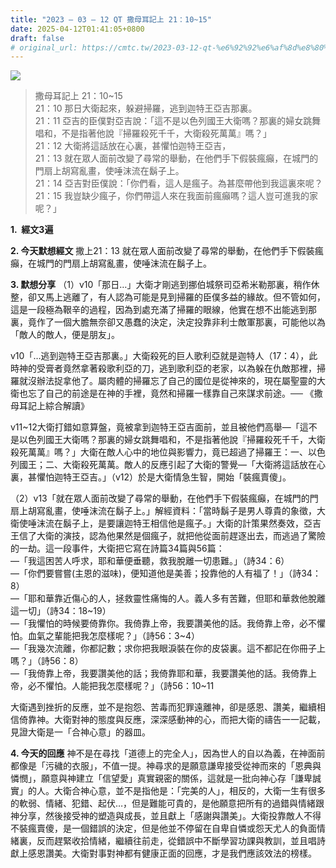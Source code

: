 ```yaml
---
title: "2023 – 03 – 12 QT 撒母耳記上 21：10~15"
date: 2025-04-12T01:41:05+0800
draft: false
# original_url: https://cmtc.tw/2023-03-12-qt-%e6%92%92%e6%af%8d%e8%80%b3%e8%a8%98%e4%b8%8a-21%ef%bc%9a1015
---
```


![](/images/qt.jpg)
> 撒母耳記上 21：10\~15  
> 21：10 那日大衛起來，躲避掃羅，逃到迦特王亞吉那裏。  
> 21：11 亞吉的臣僕對亞吉說：「這不是以色列國王大衛嗎？那裏的婦女跳舞唱和，不是指著他說『掃羅殺死千千，大衛殺死萬萬』嗎？」  
> 21：12 大衛將這話放在心裏，甚懼怕迦特王亞吉，  
> 21：13 就在眾人面前改變了尋常的舉動，在他們手下假裝瘋癲，在城門的門扇上胡寫亂畫，使唾沫流在鬍子上。  
> 21：14 亞吉對臣僕說：「你們看，這人是瘋子。為甚麼帶他到我這裏來呢？  
> 21：15 我豈缺少瘋子，你們帶這人來在我面前瘋癲嗎？這人豈可進我的家呢？」

**1.  經文3遍**

**2. 今天默想經文**
撒上21：13 就在眾人面前改變了尋常的舉動，在他們手下假裝瘋癲，在城門的門扇上胡寫亂畫，使唾沫流在鬍子上。

**3. 默想分享**
（1）v10「那日…」大衛才剛逃到挪伯城祭司亞希米勒那裏，稍作休整，卻又馬上逃離了，有人認為可能是見到掃羅的臣僕多益的緣故。但不管如何，這是一段極為鞎辛的過程，因為到處充滿了掃羅的眼線，他實在想不出能逃到那裏，竟作了一個大膽無奈卻又愚蠢的決定，決定投靠非利士敵軍那裏，可能他以為「敵人的敵人，便是朋友」。

v10「…逃到迦特王亞吉那裏。」大衛殺死的巨人歌利亞就是迦特人（17：4），此時神的受膏者竟然拿著殺歌利亞的刀，逃到歌利亞的老家，以為躲在仇敵那裡，掃羅就沒辦法捉拿他了。屬肉體的掃羅忘了自己的國位是從神來的，現在屬聖靈的大衛也忘了自己的前途是在神的手裡，竟然和掃羅一樣靠自己來謀求前途。── 《撒母耳記上綜合解讀》

v11\~12大衛打錯如意算盤，竟被拿到迦特王亞吉面前，並且被他們高舉—「這不是以色列國王大衛嗎？那裏的婦女跳舞唱和，不是指著他說『掃羅殺死千千，大衛殺死萬萬』嗎？」大衛在敵人心中的地位與影響力，竟已超過了掃羅王：一、以色列國王；二、大衛殺死萬萬。敵人的反應引起了大衛的警覺—「大衛將這話放在心裏，甚懼怕迦特王亞吉。」（v12）於是大衛情急生智，開始「裝瘋賣傻」。

（2）v13「就在眾人面前改變了尋常的舉動，在他們手下假裝瘋癲，在城門的門扇上胡寫亂畫，使唾沫流在鬍子上。」解經資料：「當時鬍子是男人尊貴的象徵，大衛使唾沫流在鬍子上，是要讓迦特王相信他是瘋子。」大衛的計策果然奏效，亞吉王信了大衛的演技，認為他果然是個瘋子，就把他從面前趕逐出去，而逃過了驚險的一劫。這一段事件，大衛把它寫在詩篇34篇與56篇：  
—「我這困苦人呼求，耶和華便垂聽，救我脫離一切患難。」（詩34：6）  
—「你們要嘗嘗(主恩的滋味)，便知道他是美善；投靠他的人有福了！」（詩34：8）  
—「耶和華靠近傷心的人，拯救靈性痛悔的人。義人多有苦難，但耶和華救他脫離這一切」（詩34：18\~19）  
—「我懼怕的時候要倚靠你。我倚靠上帝，我要讚美他的話。我倚靠上帝，必不懼怕。血氣之輩能把我怎麼樣呢？」（詩56：3\~4）  
—「我幾次流離，你都記數；求你把我眼淚裝在你的皮袋裏。這不都記在你冊子上嗎？」（詩56：8）  
—「我倚靠上帝，我要讚美他的話；我倚靠耶和華，我要讚美他的話。我倚靠上帝，必不懼怕。人能把我怎麼樣呢？」（詩56：10\~11

大衛遇到挫折的反應，並不是抱怨、苦毒而犯罪遠離神，卻是感恩、讚美，繼續相信倚靠神。大衛對神的態度與反應，深深感動神的心，而把大衛的禱告一一記載，見證大衛是一「合神心意」的器皿。

**4. 今天的回應**
神不是在尋找「道德上的完全人」，因為世人的自以為義，在神面前都像是「污穢的衣服」，不值一提。神尋求的是願意謙卑接受從神而來的「恩典與憐憫」，願意與神建立「信望愛」真實親密的關係，這就是一批向神心存「謙卑誠實」的人。大衛合神心意，並不是指他是：「完美的人」，相反的，大衛一生有很多的軟弱、情緒、犯錯、起伏…，但是難能可貴的，是他願意把所有的過錯與情緒跟神分享，然後接受神的塑造與成長，並且獻上「感謝與讚美」。大衛投靠敵人不得不裝瘋賣傻，是一個錯誤的決定，但是他並不停留在自卑自憐或怨天尤人的負面情緒裏，反而趕緊收拾情緒，繼續往前走，從錯誤中不斷學習功課與教訓，並且唱詩獻上感恩讚美。大衛對事對神都有健康正面的回應，才是我們應該效法的榜樣。
